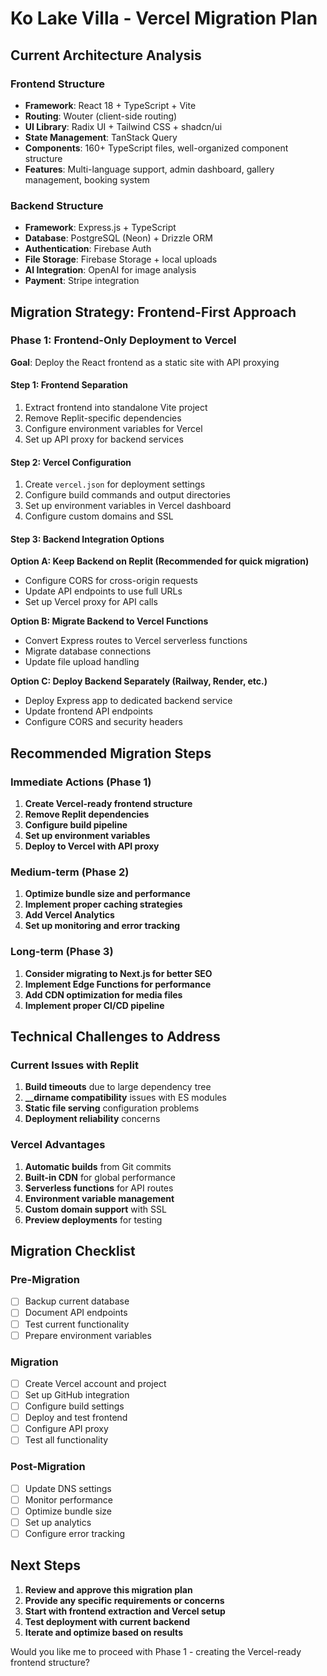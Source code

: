 # Ko Lake Villa - Vercel Migration Plan

## Current Architecture Analysis

### Frontend Structure
- **Framework**: React 18 + TypeScript + Vite
- **Routing**: Wouter (client-side routing)
- **UI Library**: Radix UI + Tailwind CSS + shadcn/ui
- **State Management**: TanStack Query
- **Components**: 160+ TypeScript files, well-organized component structure
- **Features**: Multi-language support, admin dashboard, gallery management, booking system

### Backend Structure
- **Framework**: Express.js + TypeScript
- **Database**: PostgreSQL (Neon) + Drizzle ORM
- **Authentication**: Firebase Auth
- **File Storage**: Firebase Storage + local uploads
- **AI Integration**: OpenAI for image analysis
- **Payment**: Stripe integration

## Migration Strategy: Frontend-First Approach

### Phase 1: Frontend-Only Deployment to Vercel
**Goal**: Deploy the React frontend as a static site with API proxying

#### Step 1: Frontend Separation
1. Extract frontend into standalone Vite project
2. Remove Replit-specific dependencies
3. Configure environment variables for Vercel
4. Set up API proxy for backend services

#### Step 2: Vercel Configuration
1. Create `vercel.json` for deployment settings
2. Configure build commands and output directories
3. Set up environment variables in Vercel dashboard
4. Configure custom domains and SSL

#### Step 3: Backend Integration Options
**Option A: Keep Backend on Replit (Recommended for quick migration)**
- Configure CORS for cross-origin requests
- Update API endpoints to use full URLs
- Set up Vercel proxy for API calls

**Option B: Migrate Backend to Vercel Functions**
- Convert Express routes to Vercel serverless functions
- Migrate database connections
- Update file upload handling

**Option C: Deploy Backend Separately (Railway, Render, etc.)**
- Deploy Express app to dedicated backend service
- Update frontend API endpoints
- Configure CORS and security headers

## Recommended Migration Steps

### Immediate Actions (Phase 1)
1. **Create Vercel-ready frontend structure**
2. **Remove Replit dependencies**
3. **Configure build pipeline**
4. **Set up environment variables**
5. **Deploy to Vercel with API proxy**

### Medium-term (Phase 2)
1. **Optimize bundle size and performance**
2. **Implement proper caching strategies**
3. **Add Vercel Analytics**
4. **Set up monitoring and error tracking**

### Long-term (Phase 3)
1. **Consider migrating to Next.js for better SEO**
2. **Implement Edge Functions for performance**
3. **Add CDN optimization for media files**
4. **Implement proper CI/CD pipeline**

## Technical Challenges to Address

### Current Issues with Replit
1. **Build timeouts** due to large dependency tree
2. **__dirname compatibility** issues with ES modules
3. **Static file serving** configuration problems
4. **Deployment reliability** concerns

### Vercel Advantages
1. **Automatic builds** from Git commits
2. **Built-in CDN** for global performance
3. **Serverless functions** for API routes
4. **Environment variable management**
5. **Custom domain support** with SSL
6. **Preview deployments** for testing

## Migration Checklist

### Pre-Migration
- [ ] Backup current database
- [ ] Document API endpoints
- [ ] Test current functionality
- [ ] Prepare environment variables

### Migration
- [ ] Create Vercel account and project
- [ ] Set up GitHub integration
- [ ] Configure build settings
- [ ] Deploy and test frontend
- [ ] Configure API proxy
- [ ] Test all functionality

### Post-Migration
- [ ] Update DNS settings
- [ ] Monitor performance
- [ ] Optimize bundle size
- [ ] Set up analytics
- [ ] Configure error tracking

## Next Steps

1. **Review and approve this migration plan**
2. **Provide any specific requirements or concerns**
3. **Start with frontend extraction and Vercel setup**
4. **Test deployment with current backend**
5. **Iterate and optimize based on results**

Would you like me to proceed with Phase 1 - creating the Vercel-ready frontend structure?